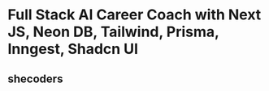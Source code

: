 # Full Stack AI Career Coach with Next JS, Neon DB, Tailwind, Prisma, Inngest, Shadcn UI 
## shecoders 

